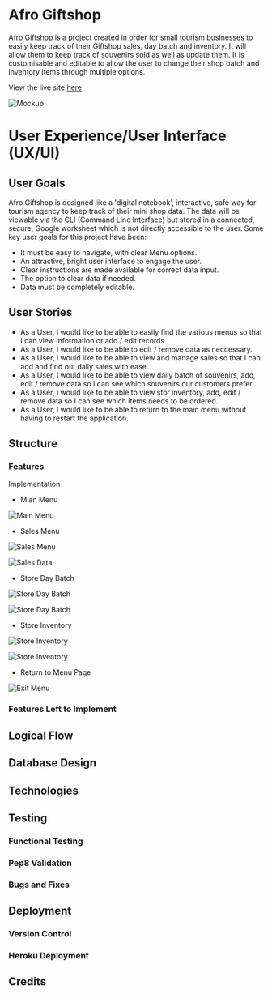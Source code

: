 # Afro Giftshop
[Afro Giftshop](https://afro-giftshop-4485fce00cde.herokuapp.com/) is a project created in order for small tourism businesses to easily keep track of their Giftshop sales, day batch and inventory. It will allow them to keep track of souvenirs sold as well as update them.
It is customisable and editable to allow the user to change their shop batch and inventory items through multiple options.

View the live site [here](https://afro-giftshop-4485fce00cde.herokuapp.com/)

![Mockup](docs/test/Responsiveness.png)

# User Experience/User Interface (UX/UI)  

## User Goals
Afro Giftshop is designed like a 'digital notebook', interactive, safe way for tourism agency to keep track of their mini shop data. 
The data will be viewable via the CLI (Command Line Interface) but stored in a connected, secure, Google worksheet which is not directly accessible to the user. 
Some key user goals for this project have been:

* It must be easy to navigate, with clear Menu options.
* An attractive, bright user interface to engage the user.
* Clear instructions are made available for correct data input.
* The option to clear data if needed.
* Data must be completely editable.


## User Stories 

* As a User, I would like to be able to easily find the various menus so that I can view information or add / edit records.
* As a User, I would like to be able to edit / remove data as neccessary.
* As a User, I would like to be able to view and manage sales so that I can add and find out daily sales with ease.
* As a User, I would like to be able to view daily batch of souvenirs, add, edit / remove data so I can see which souvenirs our customers prefer.
* As a User, I would like to be able to view stor inventory, add, edit / remove data so I can see which items needs to be ordered.
* As a User, I would like to be able to return to the main menu without having to restart the application.

## Structure

### Features

Implementation

* Mian Menu

![Main Menu](docs/features/Welcome.png)

* Sales Menu

![Sales Menu](docs/features/SalesMenu.png)

![Sales Data](docs/features/Sales.png)

* Store Day Batch

![Store Day Batch](docs/features/BatchView0.png)

![Store Day Batch](docs/features/BatchView1.png)

* Store Inventory

![Store Inventory](docs/features/InventoryView.png)

![Store Inventory](docs/features/InventoryView1.png)

* Return to Menu Page

![Exit Menu](docs/features/Menu.png)


### Features Left to Implement


## Logical Flow


## Database Design


## Technologies


## Testing

### Functional Testing

### Pep8 Validation

### Bugs and Fixes


## Deployment

### Version Control

### Heroku Deployment

## Credits